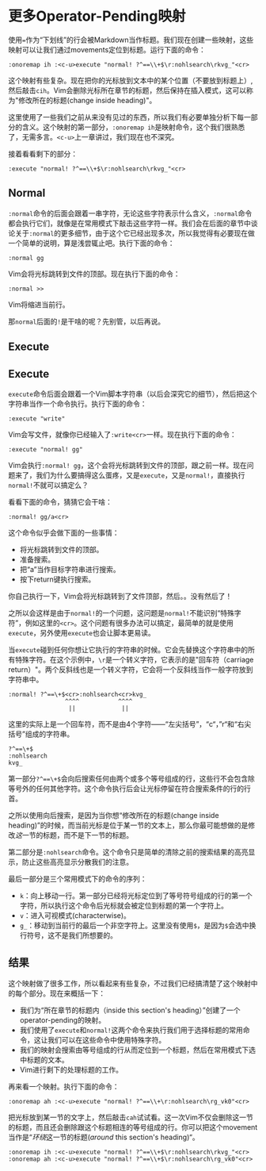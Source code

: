 
更多Operator-Pending映射
==============================

使用`=`作为“下划线”的行会被Markdown当作标题。我们现在创建一些映射，这些映射可以让我们通过movements定位到标题。运行下面的命令：

    :onoremap ih :<c-u>execute "normal! ?^==\\+$\r:nohlsearch\rkvg_"<cr>

这个映射有些复杂。现在把你的光标放到文本中的某个位置（不要放到标题上）,然后敲击`cih`。Vim会删除光标所在章节的标题，然后保持在插入模式，这可以称为"修改所在的标题(change inside heading)"。

这里使用了一些我们之前从来没有见过的东西，所以我们有必要单独分析下每一部分的含义。这个映射的第一部分，`:onoremap ih`是映射命令，这个我们很熟悉了，无需多言。`<c-u>`上一章讲过，我们现在也不深究。

接着看看剩下的部分：

    :execute "normal! ?^==\\+$\r:nohlsearch\rkvg_"<cr>

Normal
------

`:normal`命令的后面会跟着一串字符，无论这些字符表示什么含义，`:normal`命令都会执行它们，就像是在常用模式下敲击这些字符一样。我们会在后面的章节中谈论关于`:normal`的更多细节，由于这个它已经出现多次，所以我觉得有必要现在做一个简单的说明，算是浅尝辄止吧。执行下面的命令：

    :normal gg

Vim会将光标跳转到文件的顶部。现在执行下面的命令：

    :normal >>

Vim将缩进当前行。

那`normal`后面的`!`是干啥的呢？先别管，以后再说。

Execute
-------

Execute
-------

`execute`命令后面会跟着一个Vim脚本字符串（以后会深究它的细节），然后把这个字符串当作一个命令执行。执行下面的命令：

    :execute "write"

Vim会写文件，就像你已经输入了`:write<cr>`一样。现在执行下面的命令：

    :execute "normal! gg"

Vim会执行`:normal! gg`，这个会将光标跳转到文件的顶部，跟之前一样。现在问题来了，我们为什么要搞得这么蛋疼，又是`execute`，又是`normal!`，直接执行`normal!`不就可以搞定么？

看看下面的命令，猜猜它会干啥：

    :normal! gg/a<cr>

这个命令似乎会做下面的一些事情：

* 将光标跳转到文件的顶部。
* 准备搜索。
* 把“a”当作目标字符串进行搜索。
* 按下return键执行搜索。

你自己执行一下，Vim会将光标跳转到了文件顶部，然后。。没有然后了！

之所以会这样是由于`normal!`的一个问题，这问题是`normal!`不能识别“特殊字符”，例如这里的`<cr>`。这个问题有很多办法可以搞定，最简单的就是使用`execute`，另外使用`execute`也会让脚本更易读。

当`execute`碰到任何你想让它执行的字符串的时候。它会先替换这个字符串中的所有特殊字符。在这个示例中，`\r`是一个转义字符，它表示的是"回车符（carriage return）"。两个反斜线也是一个转义字符，它会将一个反斜线当作一般字符放到字符串中。

    :normal! ?^==\+$<cr>:nohlsearch<cr>kvg_
                    ^^^^           ^^^^
                     ||             ||

这里的<cr>实际上是一个回车符，而不是由4个字符——“左尖括号”，“c“，”r“和“右尖括号”组成的字符串。

    ?^==\+$
    :nohlsearch
    kvg_

第一部分`?^==\+$`会向后搜索任何由两个或多个等号组成的行，这些行不会包含除等号外的任何其他字符。这个命令执行后会让光标停留在符合搜索条件的行的行首。

之所以使用向后搜索，是因为当你想“修改所在的标题(change inside heading)”的时候，而当前光标是位于某一节的文本上，那么你最可能想做的是修改*这*一节的标题，而不是下一节的标题。

第二部分是`:nohlsearch`命令。这个命令只是简单的清除之前的搜索结果的高亮显示，防止这些高亮显示分散我们的注意。

最后一部分是三个常用模式下的命令的序列：

* `k`：向上移动一行。第一部分已经将光标定位到了等号符号组成的行的第一个字符，所以执行这个命令后光标就会被定位到标题的第一个字符上。
* `v`：进入可视模式(characterwise)。
* `g_`：移动到当前行的最后一个非空字符上。这里没有使用`$`，是因为`$`会选中换行符号，这不是我们所想要的。

结果
-------

这个映射做了很多工作，所以看起来有些复杂，不过我们已经搞清楚了这个映射中的每个部分。现在来概括一下：

* 我们为“所在章节的标题内（inside this section's heading）”创建了一个operator-pending的映射。
* 我们使用了`execute`和`normal!`这两个命令来执行我们用于选择标题的常用命令，这让我们可以在这些命令中使用特殊字符。
* 我们的映射会搜索由等号组成的行从而定位到一个标题，然后在常用模式下选中标题的文本。
* Vim进行剩下的处理标题的工作。

再来看一个映射。执行下面的命令：

    :onoremap ah :<c-u>execute "normal! ?^==\\+\r:nohlsearch\rg_vk0"<cr>

把光标放到某一节的文字上，然后敲击`cah`试试看。这一次Vim不仅会删除这一节的标题，而且还会删除跟这个标题相连的等号组成的行。你可以把这个movement当作是“*环绕*这一节的标题(*around* this section's heading)“。

    :onoremap ih :<c-u>execute "normal! ?^==\\+$\r:nohlsearch\rkvg_"<cr>
    :onoremap ah :<c-u>execute "normal! ?^==\\+$\r:nohlsearch\rg_vk0"<cr>

